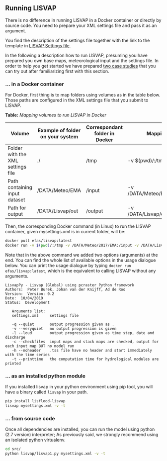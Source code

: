 ## Running LISVAP

There is no difference in running LISVAP in a Docker container or directly by source code. You need to prepare your XML settings file and pass it as an argument.

You find the description of the settings file together with the link to the template in [LISVAP Settings file](/lisflood-lisvap/3_2_LISVAP_settingsfile/).

In the following a description how to run LISVAP, presuming you have prepared you own base maps, meteorological input and the settings file. 
In order to help you get started we have prepared [two case studies](https://ec-jrc.github.io/lisflood-lisvap/6_LISVAP_tests/) that you can try out after familiarizing first with this section.


### ... in a Docker container

For Docker, first thing is to map folders using volumes as in the table below. Those paths are configured in the XML settings file that you submit to LISVAP.


   **Table:** *Mapping volumes to run LISVAP in Docker*
   

| Volume                            |  Example of folder on your system |  Correspondant folder in Docker | Mapping                        |
| --------------------------------- | --------------------------------- | ------------------------------- | ------------------------------ |
| Folder with the XML settings file | ./                                | /tmp                            | -v $(pwd)/:/tmp                |
| Path containing input dataset     | /DATA/Meteo/EMA                   | /input                          | -v /DATA/Meteo/EMA:/input      |
| Path for output                   | /DATA/Lisvap/out                  | /output                         | -v /DATA/Lisvap/out:/output    |

Then, the corresponding Docker command (in Linux) to run the LISVAP container, given mysettings.xml is in current folder, will be:

```bash
docker pull efas/lisvap:latest
docker run -v $(pwd)/:/tmp -v /DATA/Meteo/2017/EMA:/input -v /DATA/Lisvap/out:/output efas/lisvap:latest /tmp/mysettings.xml -v -t
```

Note that in the above command we added two options (arguments) at the end. You can find the whole list of available options in the usage dialogue below.
You can print the usage dialogue by typing `docker run efas/lisvap:latest`, which is the equivalent to calling LISVAP without any arguments.

 ```console
LisvapPy - Lisvap (Global) using pcraster Python framework
Authors:  Peter Burek, Johan van der Knijff, Ad de Roo
Version:  Version: 0.2
Date:  10/04/2019
Status:  Development

    Arguments list:
    settings.xml     settings file

    -q --quiet       output progression given as .
    -v --veryquiet   no output progression is given
    -l --loud        output progression given as time step, date and discharge
    -c --checkfiles  input maps and stack maps are checked, output for each input map BUT no model run
    -h --noheader    .tss file have no header and start immediately with the time series
    -t --printtime   the computation time for hydrological modules are printed

 ```

### ... as an installed python module

If you installed lisvap in your python environment using pip tool, you will have a binary called `lisvap` in your path.

```bash
pip install lisflood-lisvap
lisvap mysettings.xml -v -t
```

### ... from source code

Once all dependencies are installed, you can run the model using python (2.7 version) interpreter; As previously said, we strongly recommend using an isolated python virtualenv.

```bash
cd src/
python lisvap/lisvap1.py mysettings.xml -v -t
```
